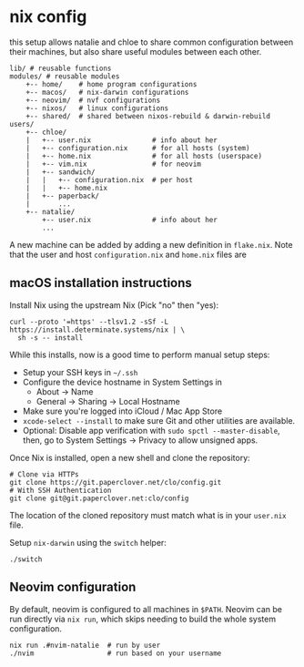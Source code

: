 # nix config

this setup allows natalie and chloe to share common configuration between their
machines, but also share useful modules between each other.

```
lib/ # reusable functions
modules/ # reusable modules
    +-- home/    # home program configurations
    +-- macos/   # nix-darwin configurations
    +-- neovim/  # nvf configurations
    +-- nixos/   # linux configurations
    +-- shared/  # shared between nixos-rebuild & darwin-rebuild
users/
    +-- chloe/
    |   +-- user.nix               # info about her
    |   +-- configuration.nix      # for all hosts (system)
    |   +-- home.nix               # for all hosts (userspace)
    |   +-- vim.nix                # for neovim
    |   +-- sandwich/
    |   |   +-- configuration.nix  # per host
    |   |   +-- home.nix
    |   +-- paperback/
    |       ...
    +-- natalie/
        +-- user.nix               # info about her
        ...
```

A new machine can be added by adding a new definition in `flake.nix`. Note that
the user and host `configuration.nix` and `home.nix` files are

## macOS installation instructions

Install Nix using the upstream Nix (Pick "no" then "yes):

```
curl --proto '=https' --tlsv1.2 -sSf -L https://install.determinate.systems/nix | \
  sh -s -- install
```

While this installs, now is a good time to perform manual setup steps:

- Setup your SSH keys in `~/.ssh`
- Configure the device hostname in System Settings in
  - About -> Name
  - General -> Sharing -> Local Hostname
- Make sure you're logged into iCloud / Mac App Store
- `xcode-select --install` to make sure Git and other utilities are available.
- Optional: Disable app verification with `sudo spctl --master-disable`, then,
  go to System Settings -> Privacy to allow unsigned apps.

Once Nix is installed, open a new shell and clone the repository:

```
# Clone via HTTPs
git clone https://git.paperclover.net/clo/config.git
# With SSH Authentication
git clone git@git.paperclover.net:clo/config
```

The location of the cloned repository must match what is in your `user.nix`
file.

Setup `nix-darwin` using the `switch` helper:

```
./switch
```

## Neovim configuration

By default, neovim is configured to all machines in `$PATH`. Neovim can be run
directly via `nix run`, which skips needing to build the whole system
configuration.

```
nix run .#nvim-natalie  # run by user
./nvim                  # run based on your username
```
